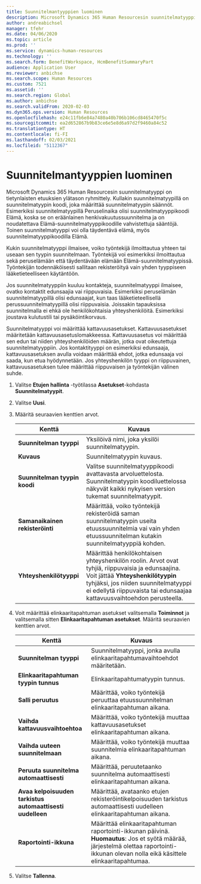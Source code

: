 ```yaml
---
title: Suunnitelmantyyppien luominen
description: Microsoft Dynamics 365 Human Resourcesin suunnitelmatyyppi on tietynlaisten etuuksien ylätason ryhmittely. Kullakin suunnitelmatyypillä on suunnitelmatyypin koodi, joka määrittää suunnitelmatyypin säännöt.
author: andreabichsel
manager: tfehr
ms.date: 04/06/2020
ms.topic: article
ms.prod: ''
ms.service: dynamics-human-resources
ms.technology: ''
ms.search.form: BenefitWorkspace, HcmBenefitSummaryPart
audience: Application User
ms.reviewer: anbichse
ms.search.scope: Human Resources
ms.custom: 7521
ms.assetid: ''
ms.search.region: Global
ms.author: anbichse
ms.search.validFrom: 2020-02-03
ms.dyn365.ops.version: Human Resources
ms.openlocfilehash: e24c11fb6e84a7480a40b706b106cd8465470f5c
ms.sourcegitcommit: ea2d652867b9b83ce6e5e8d6a97d2f9460a84c52
ms.translationtype: HT
ms.contentlocale: fi-FI
ms.lasthandoff: 02/03/2021
ms.locfileid: "5112367"
---
```

# <a name="create-plan-types"></a>Suunnitelmantyyppien luominen

Microsoft Dynamics 365 Human Resourcesin suunnitelmatyyppi on tietynlaisten etuuksien ylätason ryhmittely. Kullakin suunnitelmatyypillä on suunnitelmatyypin koodi, joka määrittää suunnitelmatyypin säännöt. Esimerkiksi suunnitelmatyypillä Peruselinaika olisi suunnitelmatyyppikoodi Elämä, koska se on eräänlainen henkivakuutussuunnitelma ja on noudatettava Elämä-suunnitelmatyyppikoodille vahvistettuja sääntöjä. Toinen suunnitelmatyyppi voi olla täydentävä elämä, myös suunnitelmatyyppikoodilla Elämä.

Kukin suunnitelmatyyppi ilmaisee, voiko työntekijä ilmoittautua yhteen tai useaan sen tyypin suunnitelmaan. Työntekijä voi esimerkiksi ilmoittautua sekä peruselämään että täydentävään elämään Elämä-suunnitelmatyypissä. Työntekijän todennäköisesti sallitaan rekisteröityä vain yhden tyyppiseen lääketieteelliseen käytäntöön.

Jos suunnitelmatyyppiin kuuluu kontakteja, suunnitelmatyyppi ilmaisee, ovatko kontaktit edunsaajia vai riippuvaisia. Esimerkiksi peruselämän suunnitelmatyypillä olisi edunsaajat, kun taas lääketieteellisellä perussuunnitelmatyypillä olisi riippuvaisia. Joissakin tapauksissa suunnitelmalla ei ehkä ole henkilökohtaisia yhteyshenkilöitä. Esimerkiksi joustava kulutustili tai pysäköintikorvaus.

Suunnitelmatyyppi voi määrittää kattavuusasetukset. Kattavuusasetukset määritetään kattavuusasetuslomakkeessa. Kattavuusasetus voi määrittää sen edun tai niiden yhteyshenkilöiden määrän, jotka ovat oikeutettuja suunnitelmatyyppiin. Jos kontaktityyppi on esimerkiksi edunsaaja, kattavuusasetuksen avulla voidaan määrittää ehdot, jotka edunsaaja voi saada, kun etua hyödynnetään. Jos yhteyshenkilön tyyppi on riippuvainen, kattavuusasetuksen tulee määrittää riippuvaisen ja työntekijän välinen suhde. 

1. Valitse **Etujen hallinta** -työtilassa **Asetukset**-kohdasta **Suunnitelmatyypit**.

2. Valitse **Uusi**.

3. Määritä seuraavien kenttien arvot.

   | Kenttä | Kuvaus |
   | --- | --- |
   | **Suunnitelman tyyppi** | Yksilöivä nimi, joka yksilöi suunnitelmatyypin. |
   | **Kuvaus** | Suunnitelmatyypin kuvaus. |
   | **Suunnitelman tyypin koodi** | Valitse suunnitelmatyyppikoodi avattavasta arvoluettelosta. Suunnitelmatyypin koodiluettelossa näkyvät kaikki nykyisen version tukemat suunnitelmatyypit. |
   | **Samanaikainen rekisteröinti** | Määrittää, voiko työntekijä rekisteröidä saman suunnitelmatyypin useita etuussuunnitelmia vai vain yhden etuussuunnitelman kutakin suunnitelmatyyppiä kohden. |
   | **Yhteyshenkilötyyppi** | Määrittää henkilökohtaisen yhteyshenkilön roolin. Arvot ovat tyhjiä, riippuvaisia ja edunsaajina. Voit jättää **Yhteyshenkilötyypin** tyhjäksi, jos niiden suunnitelmatyyppi ei edellytä riippuvaista tai edunsaajaa kattavuusvaihtoehdon perusteella. |

4. Voit määrittää elinkaaritapahtuman asetukset valitsemalla **Toiminnot** ja valitsemalla sitten **Elinkaaritapahtuman asetukset**. Määritä seuraavien kenttien arvot.

   | Kenttä | Kuvaus |
   | --- | --- |
   | **Suunnitelman tyyppi** | Suunnitelmatyyppi, jonka avulla elinkaaritapahtumavaihtoehdot määritetään. |
   | **Elinkaaritapahtuman tyypin tunnus** | Elinkaaritapahtumatyypin tunnus. |
   | **Salli peruutus** | Määrittää, voiko työntekijä peruuttaa etuussuunnitelman elinkaaritapahtuman aikana. |
   | **Vaihda kattavuusvaihtoehtoa** | Määrittää, voiko työntekijä muuttaa kattavuusasetukset elinkaaritapahtuman aikana. |
   | **Vaihda uuteen suunnitelmaan** | Määrittää, voiko työntekijä muuttaa suunnitelmia elinkaaritapahtuman aikana. |
   | **Peruuta suunnitelma automaattisesti** | Määrittää, peruutetaanko suunnitelma automaattisesti elinkaaritapahtuman aikana. |
   | **Avaa kelpoisuuden tarkistus automaattisesti uudelleen** | Määrittää, avataanko etujen rekisteröintikelpoisuuden tarkistus automaattisesti uudelleen elinkaaritapahtuman aikana. |
   | **Raportointi-ikkuna** | Määrittää elinkaaritapahtuman raportointi-ikkunan päivinä. **Huomautus**: Jos et syötä määrää, järjestelmä olettaa raportointi-ikkunan olevan nolla eikä käsittele elinkaaritapahtumaa. |

5. Valitse **Tallenna**. 
